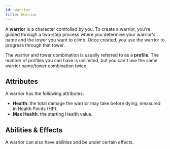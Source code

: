 ```yaml
---
id: warrior
title: Warrior
---
```


A **warrior** is a character controlled by you. To create a warrior, you're
guided through a two-step process where you determine your warrior's name and
the tower you want to climb. Once created, you use the warrior to progress
through that tower.

The warrior and tower combination is usually referred to as a **profile**. The
number of profiles you can have is unlimited, but you can't use the same warrior
name/tower combination twice.

## Attributes

A warrior has the following attributes:

* **Health**: the total damage the warrior may take before dying, measured in
  Health Points (HP).
* **Max Health**: the starting Health value.

## Abilities & Effects

A warrior can also have abilities and be under certain effects.

